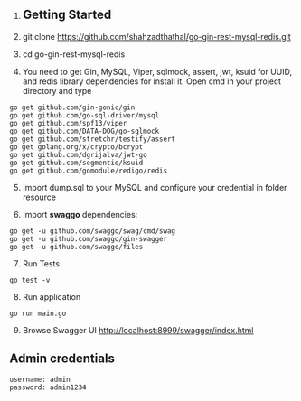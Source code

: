 1. ## Getting Started

2. git clone https://github.com/shahzadthathal/go-gin-rest-mysql-redis.git

3. cd  go-gin-rest-mysql-redis

4. You need to get Gin, MySQL, Viper, sqlmock, assert, jwt, ksuid for UUID, and redis library dependencies for install it. Open cmd in your project directory and type
```
go get github.com/gin-gonic/gin
go get github.com/go-sql-driver/mysql
go get github.com/spf13/viper
go get github.com/DATA-DOG/go-sqlmock
go get github.com/stretchr/testify/assert
go get golang.org/x/crypto/bcrypt
go get github.com/dgrijalva/jwt-go
go get github.com/segmentio/ksuid
go get github.com/gomodule/redigo/redis
```

5. Import dump.sql to your MySQL and configure your credential in folder resource


6. Import __swaggo__ dependencies:
```
go get -u github.com/swaggo/swag/cmd/swag
go get -u github.com/swaggo/gin-swagger
go get -u github.com/swaggo/files
```

7. Run Tests
```
go test -v
```

8. Run application
```
go run main.go
```


9.  Browse Swagger UI [http://localhost:8999/swagger/index.html](http://localhost:8999/swagger/index.html)

## Admin credentials
```
username: admin
password: admin1234
```
